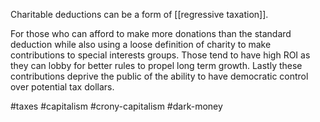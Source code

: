Charitable deductions can be a form of [[regressive taxation]].

For those who can afford to make more donations than the standard deduction while also using a loose definition of charity to make contributions to special interests groups.  Those tend to have high ROI as they can lobby for better rules to propel long term growth.  Lastly these contributions deprive the public of the ability to have democratic control over potential tax dollars.


#taxes #capitalism #crony-capitalism #dark-money
